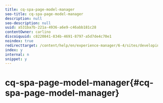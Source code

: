 ```yaml
---
title: cq-spa-page-model-manager
seo-title: cq-spa-page-model-manager
description: null
seo-description: null
uuid: a531ba7b-221a-4936-a6e9-c46abb181c28
contentOwner: carlino
discoiquuid: c8220841-834b-4691-8797-a5d7de4c70e1
noindex: true
redirecttarget: /content/help/en/experience-manager/6-4/sites/developing/using/reference-materials
index: y
internal: n
snippet: y
---
```


# cq-spa-page-model-manager{#cq-spa-page-model-manager}

